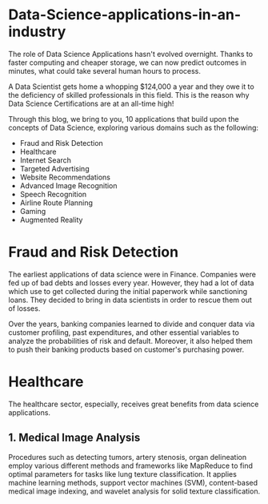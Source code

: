 # Data-Science-applications-in-an-industry
The role of Data Science Applications hasn't evolved overnight. Thanks to faster computing and cheaper storage, we can now predict outcomes in minutes, what could take several human hours to process.

A Data Scientist gets home a whopping $124,000 a year and they owe it to the deficiency of skilled professionals in this field. This is the reason why Data Science Certifications are at an all-time high!

Through this blog, we bring to you, 10 applications that build upon the concepts of Data Science, exploring various domains such as the following:
- Fraud and Risk Detection
- Healthcare
- Internet Search
- Targeted Advertising
- Website Recommendations
- Advanced Image Recognition
- Speech Recognition
- Airline Route Planning
- Gaming
- Augmented Reality
# Fraud and Risk Detection
The earliest applications of data science were in Finance. Companies were fed up of bad debts and losses every year. However, they had a lot of data which use to get collected during the initial paperwork while sanctioning loans. They decided to bring in data scientists in order to rescue them out of losses.

Over the years, banking companies learned to divide and conquer data via customer profiling, past expenditures, and other essential variables to analyze the probabilities of risk and default. Moreover, it also helped them to push their banking products based on customer's purchasing power.
# Healthcare
The healthcare sector, especially, receives great benefits from data science applications.
## 1. Medical Image Analysis
Procedures such as detecting tumors, artery stenosis, organ delineation employ various different methods and frameworks like MapReduce to find optimal parameters for tasks like lung texture classification. It applies machine learning methods, support vector machines (SVM), content-based medical image indexing, and wavelet analysis for solid texture classification.

